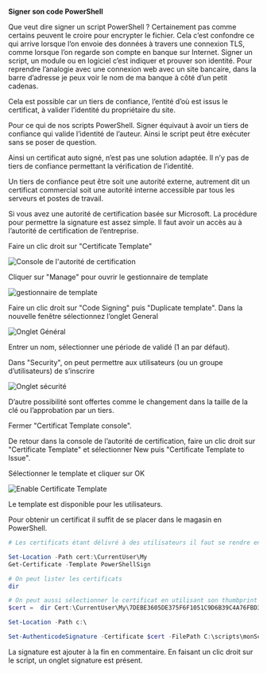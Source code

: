 **Signer son code PowerShell**

Que veut dire signer un script PowerShell ?  Certainement pas comme certains peuvent le croire pour encrypter le fichier. Cela c’est confondre ce qui arrive lorsque l’on envoie des données à travers une connexion TLS, comme lorsque l’on regarde son compte en banque sur Internet. Signer un script, un module ou en logiciel c’est indiquer et prouver son identité. Pour reprendre l’analogie avec une connexion web avec un site bancaire, dans la barre d’adresse je peux voir le nom de ma banque à côté d’un petit cadenas. 

Cela est possible car un tiers de confiance, l’entité d’où est issus le certificat, à valider l’identité du propriétaire du site. 

Pour ce qui de nos scripts PowerShell. Signer équivaut à avoir un tiers de confiance qui valide l’identité de l’auteur. Ainsi le script peut être exécuter sans se poser de question. 

Ainsi un certificat auto signé, n’est pas une solution adaptée. Il n’y pas de tiers de confiance permettant la vérification de l’identité. 

Un tiers de confiance peut être soit une autorité externe, autrement dit un certificat commercial soit une autorité interne accessible par tous les serveurs et postes de travail. 

Si vous avez une autorité de certification basée sur Microsoft. La procédure pour permettre la signature est assez simple. Il faut avoir un accès au à l’autorité de certification de l’entreprise. 

Faire un clic droit sur "Certificate Template"

![Console de l'autorité de certification](image001.png)

Cliquer sur "Manage" pour ouvrir le gestionnaire de template


![gestionnaire de template](image002.png)

Faire un clic droit sur "Code Signing" puis "Duplicate template".
Dans la nouvelle fenêtre sélectionnez l’onglet General 

![Onglet Général](image003.png)

Entrer un nom, sélectionner une période de validé (1 an par défaut).

Dans "Security", on peut permettre aux utilisateurs (ou un groupe d’utilisateurs) de s’inscrire

![Onglet sécurité](image004.png)

D’autre possibilité sont offertes comme le changement dans la taille de la clé ou l’approbation par un tiers. 


Fermer "Certificat Template console". 

De retour dans la console de l’autorité de certification, faire un clic droit sur "Certificate Template" et sélectionner New puis "Certificate Template to Issue".

Sélectionner le template et cliquer sur OK 

![Enable Certificate Template](image005.png)

Le template est disponible pour les utilisateurs. 

Pour obtenir un certificat il suffit de se placer dans le magasin en PowerShell. 

```powershell
# Les certificats étant délivré à des utilisateurs il faut se rendre en PS dans la pseudi dire cert:\currentuser\my

Set-Location -Path cert:\CurrentUser\My
Get-Certificate -Template PowerShellSign

# On peut lister les certificats 
dir

# On peut aussi sélectionner le certificat en utilisant son thumbprint et stocker un pointeur vers ce certificat dans une variable
$cert =  dir Cert:\CurrentUser\My\7DEBE3605DE375F6F1051C9D6B39C4A76FBD349D

Set-Location -Path c:\

Set-AuthenticodeSignature -Certificate $cert -FilePath C:\scripts\monScript.ps1
```

La signature est ajouter à la fin en commentaire. En faisant un clic droit sur le script, un onglet signature est présent. 





```